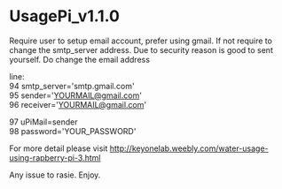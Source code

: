 # UsagePi_v1.1.0
Require user to setup email account, prefer using gmail. If not require to change the smtp_server address.
Due to security reason is good to sent yourself. 
Do change the email address

line:  
94  smtp_server='smtp.gmail.com'  
95  sender='YOURMAIL@gmail.com'    
96  receiver='YOURMAIL@gmail.com'

97  uPiMail=sender                
98  password='YOUR_PASSWORD'       



For more detail please visit http://keyonelab.weebly.com/water-usage-using-rapberry-pi-3.html

Any issue to rasie. Enjoy.
